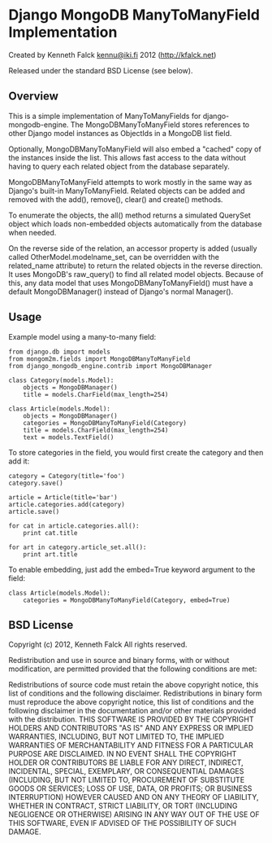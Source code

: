 Django MongoDB ManyToManyField Implementation
=============================================

Created by Kenneth Falck <kennu@iki.fi> 2012 (http://kfalck.net)

Released under the standard BSD License (see below).

Overview
--------

This is a simple implementation of ManyToManyFields for django-mongodb-engine. The MongoDBManyToManyField
stores references to other Django model instances as ObjectIds in a MongoDB list field.

Optionally, MongoDBManyToManyField will also embed a "cached" copy of the instances inside the list. This
allows fast access to the data without having to query each related object from the database separately.

MongoDBManyToManyField attempts to work mostly in the same way as Django's built-in ManyToManyField.
Related objects can be added and removed with the add(), remove(), clear() and create() methods.

To enumerate the objects, the all() method returns a simulated QuerySet object which loads non-embedded
objects automatically from the database when needed.

On the reverse side of the relation, an accessor  property is added (usually called OtherModel.modelname\_set,
can be overridden with the related\_name attribute) to return the related objects in the reverse direction.
It uses MongoDB's raw\_query() to find all related model objects. Because of this, any data model that
uses MongoDBManyToManyField() must have a default MongoDBManager() instead of Django's normal Manager().

Usage
-----

Example model using a many-to-many field:

    from django.db import models
    from mongom2m.fields import MongoDBManyToManyField
    from django_mongodb_engine.contrib import MongoDBManager
    
    class Category(models.Model):
        objects = MongoDBManager()
        title = models.CharField(max_length=254)
    
    class Article(models.Model):
        objects = MongoDBManager()
        categories = MongoDBManyToManyField(Category)
        title = models.CharField(max_length=254)
        text = models.TextField()

To store categories in the field, you would first create the category and then add it:

    category = Category(title='foo')
    category.save()
    
    article = Article(title='bar')
    article.categories.add(category)
    article.save()
    
    for cat in article.categories.all():
        print cat.title
    
    for art in category.article_set.all():
        print art.title

To enable embedding, just add the embed=True keyword argument to the field:

    class Article(models.Model):
        categories = MongoDBManyToManyField(Category, embed=True)

BSD License
-----------

Copyright (c) 2012, Kenneth Falck
All rights reserved.

Redistribution and use in source and binary forms, with or without modification, are permitted provided that the following conditions are met:

Redistributions of source code must retain the above copyright notice, this list of conditions and the following disclaimer.
Redistributions in binary form must reproduce the above copyright notice, this list of conditions and the following disclaimer in the documentation and/or other materials provided with the distribution.
THIS SOFTWARE IS PROVIDED BY THE COPYRIGHT HOLDERS AND CONTRIBUTORS "AS IS" AND ANY EXPRESS OR IMPLIED WARRANTIES, INCLUDING, BUT NOT LIMITED TO, THE IMPLIED WARRANTIES OF MERCHANTABILITY AND FITNESS FOR A PARTICULAR PURPOSE ARE DISCLAIMED. IN NO EVENT SHALL THE COPYRIGHT HOLDER OR CONTRIBUTORS BE LIABLE FOR ANY DIRECT, INDIRECT, INCIDENTAL, SPECIAL, EXEMPLARY, OR CONSEQUENTIAL DAMAGES (INCLUDING, BUT NOT LIMITED TO, PROCUREMENT OF SUBSTITUTE GOODS OR SERVICES; LOSS OF USE, DATA, OR PROFITS; OR BUSINESS INTERRUPTION) HOWEVER CAUSED AND ON ANY THEORY OF LIABILITY, WHETHER IN CONTRACT, STRICT LIABILITY, OR TORT (INCLUDING NEGLIGENCE OR OTHERWISE) ARISING IN ANY WAY OUT OF THE USE OF THIS SOFTWARE, EVEN IF ADVISED OF THE POSSIBILITY OF SUCH DAMAGE.
